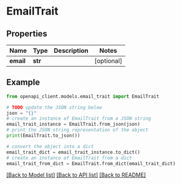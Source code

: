 # EmailTrait


## Properties

Name | Type | Description | Notes
------------ | ------------- | ------------- | -------------
**email** | **str** |  | [optional] 

## Example

```python
from openapi_client.models.email_trait import EmailTrait

# TODO update the JSON string below
json = "{}"
# create an instance of EmailTrait from a JSON string
email_trait_instance = EmailTrait.from_json(json)
# print the JSON string representation of the object
print(EmailTrait.to_json())

# convert the object into a dict
email_trait_dict = email_trait_instance.to_dict()
# create an instance of EmailTrait from a dict
email_trait_from_dict = EmailTrait.from_dict(email_trait_dict)
```
[[Back to Model list]](../README.md#documentation-for-models) [[Back to API list]](../README.md#documentation-for-api-endpoints) [[Back to README]](../README.md)


